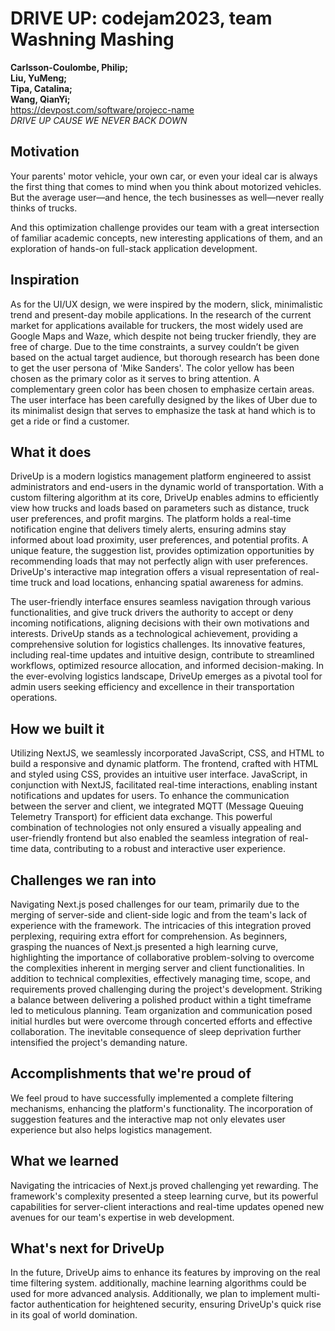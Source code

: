# DRIVE UP: codejam2023, team Washning Mashing
**Carlsson-Coulombe, Philip;** </br>
**Liu, YuMeng;** </br>
**Tipa, Catalina;** </br>
**Wang, QianYi;** </br>
https://devpost.com/software/projecc-name </br>
_DRIVE UP CAUSE WE NEVER BACK DOWN_
## Motivation
Your parents' motor vehicle, your own car, or even your ideal car is always the first thing that comes to mind when you think about motorized vehicles. But the average user—and hence, the tech businesses as well—never really thinks of trucks.

And this optimization challenge provides our team with a great intersection of familiar academic concepts, new interesting applications of them, and an exploration of hands-on full-stack application development.

## Inspiration
As for the UI/UX design, we were inspired by the modern, slick, minimalistic trend and present-day mobile applications.
In the research of the current market for applications available for truckers, the most widely used are Google Maps and Waze, which despite not being trucker friendly, they are free of charge. Due to the time constraints, a survey couldn’t be given based on the actual target audience, but thorough research has been done to get the user persona of 'Mike Sanders'. The color yellow has been chosen as the primary color as it serves to bring attention. A complementary green color has been chosen to emphasize certain areas. The user interface has been carefully designed by the likes of Uber due to its minimalist design that serves to emphasize the task at hand which is to get a ride or find a customer.

## What it does
DriveUp is a modern logistics management platform engineered to assist administrators and end-users in the dynamic world of transportation. With a custom filtering algorithm at its core, DriveUp enables admins to efficiently view how trucks and loads  based on parameters such as distance, truck user preferences, and profit margins. The platform holds a real-time notification engine that delivers timely alerts, ensuring admins stay informed about load proximity, user preferences, and potential profits. A unique feature, the suggestion list, provides optimization opportunities by recommending loads that may not perfectly align with user preferences. DriveUp's interactive map integration offers a visual representation of real-time truck and load locations, enhancing spatial awareness for admins.

The user-friendly interface ensures seamless navigation through various functionalities, and give truck drivers the authority to accept or deny incoming notifications, aligning decisions with their own motivations and interests. DriveUp stands as a technological achievement, providing a comprehensive solution for logistics challenges. Its innovative features, including real-time updates and intuitive design, contribute to streamlined workflows, optimized resource allocation, and informed decision-making. In the ever-evolving logistics landscape, DriveUp emerges as a pivotal tool for admin users seeking efficiency and excellence in their transportation operations.

## How we built it
Utilizing NextJS, we seamlessly incorporated JavaScript, CSS, and HTML to build a responsive and dynamic platform. The frontend, crafted with HTML and styled using CSS, provides an intuitive user interface. JavaScript, in conjunction with NextJS, facilitated real-time interactions, enabling instant notifications and updates for users. To enhance the communication between the server and client, we integrated MQTT (Message Queuing Telemetry Transport) for efficient data exchange. This powerful combination of technologies not only ensured a visually appealing and user-friendly frontend but also enabled the seamless integration of real-time data, contributing to a robust and interactive user experience. 

## Challenges we ran into
Navigating Next.js posed challenges for our team, primarily due to the merging of server-side and client-side logic and from the team's lack of experience with the framework. The intricacies of this integration proved perplexing, requiring extra effort for comprehension. As beginners, grasping the nuances of Next.js presented a high learning curve, highlighting the importance of collaborative problem-solving to overcome the complexities inherent in merging server and client functionalities.
In addition to technical complexities, effectively managing time, scope, and requirements proved challenging during the project's development. Striking a balance between delivering a polished product within a tight timeframe led to meticulous planning. Team organization and communication posed initial hurdles but were overcome through concerted efforts and effective collaboration. The inevitable consequence of sleep deprivation further intensified the project's demanding nature.

## Accomplishments that we're proud of
We feel proud to have successfully implemented a complete filtering mechanisms, enhancing the platform's functionality. The incorporation of suggestion features and the interactive map not only elevates user experience but also helps logistics management. 

## What we learned
Navigating the intricacies of Next.js proved challenging yet rewarding. The framework's complexity presented a steep learning curve, but its powerful capabilities for server-client interactions and real-time updates opened new avenues for our team's expertise in web development.

## What's next for DriveUp
In the future, DriveUp aims to enhance its features by improving on the real time filtering system. additionally, machine learning algorithms could be used for more advanced analysis. Additionally, we plan to implement multi-factor authentication for heightened security, ensuring DriveUp's quick rise in its goal of world domination.
